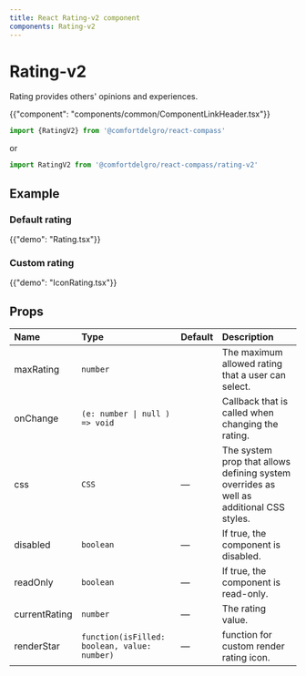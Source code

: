 ```yaml
---
title: React Rating-v2 component
components: Rating-v2
---
```


# Rating-v2

<p class="description">Rating provides others' opinions and experiences.</p>

{{"component": "components/common/ComponentLinkHeader.tsx"}}

```jsx
import {RatingV2} from '@comfortdelgro/react-compass'
```

or

```jsx
import RatingV2 from '@comfortdelgro/react-compass/rating-v2'
```

## Example

### Default rating

{{"demo": "Rating.tsx"}}

### Custom rating

{{"demo": "IconRating.tsx"}}

## Props

| Name          | Type                                         | Default | Description                                                                             |
| :------------ | :------------------------------------------- | :------ | :-------------------------------------------------------------------------------------- |
| maxRating     | `number`                                     |         | The maximum allowed rating that a user can select.                                      |
| onChange      | `(e: number \| null ) => void`               |         | Callback that is called when changing the rating.                                       |
| css           | `CSS`                                        | —       | The system prop that allows defining system overrides as well as additional CSS styles. |
| disabled      | `boolean`                                    | —       | If true, the component is disabled.                                                     |
| readOnly      | `boolean`                                    | —       | If true, the component is read-only.                                                    |
| currentRating | `number`                                     | —       | The rating value.                                                                       |
| renderStar    | `function(isFilled: boolean, value: number)` | —       | function for custom render rating icon.                                                 |
